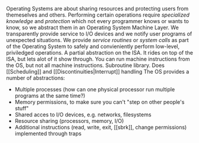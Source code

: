 Operating Systems are about sharing resources and protecting users from themeselves and others. Performing certain operations require *specialized knowledge* and *protection* which not every programmer knows or wants to know, so we abstract them in an Operating System Machine Layer. We transparently provide service to I/O devices and we notify user programs of unexpected situations. We provide *service routines* or *system calls* as part of the Operating System to safely and convieniently perform low-level, priviledged operations.
A partial abstraction on the ISA. It rides on top of the ISA, but lets alot of it show through. You can run machine instructions from the OS, but not all machine instructions.
Subroutine library.
Does [[Scheduling]] and [[Discontinuities|Interrupt]] handling
The OS provides a number of abstractions:
* Multiple processes (how can one physical processor run multiple programs at the same time?)
* Memory permissions, to make sure you can't "step on other people's stuff"
* Shared acces to I/O devices, e.g. networks, filesystems
* Resource sharing (processors, memory, I/O)
* Additional instructions (read, write, exit, [[sbrk]], change permissions) implemented through traps